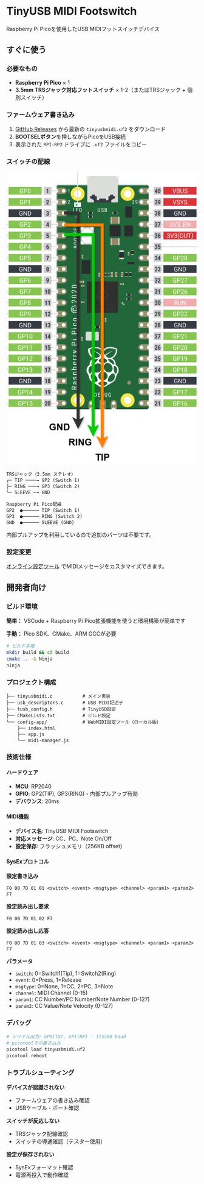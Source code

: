 # TinyUSB MIDI Footswitch

Raspberry Pi Picoを使用したUSB MIDIフットスイッチデバイス

## すぐに使う

### 必要なもの

- **Raspberry Pi Pico** × 1
- **3.5mm TRSジャック対応フットスイッチ** × 1-2（またはTRSジャック + 個別スイッチ）

### ファームウェア書き込み

1. [GitHub Releases](https://github.com/cho45/tinyusbmidi/releases) から最新の `tinyusbmidi.uf2` をダウンロード
2. **BOOTSELボタン**を押しながらPicoをUSB接続
3. 表示された `RPI-RP2` ドライブに `.uf2` ファイルをコピー

### スイッチの配線

![配線図]( ./doc/tinymidi.drawio.png )

```
TRSジャック（3.5mm ステレオ）
┌─ TIP ────→ GP2 (Switch 1)
├─ RING ───→ GP3 (Switch 2)
└─ SLEEVE ─→ GND
```

```
Raspberry Pi Pico配線
GP2  ●────── TIP (Switch 1)
GP3  ●────── RING (Switch 2)  
GND  ●────── SLEEVE (GND)
```

内部プルアップを利用しているので追加のパーツは不要です。

### 設定変更

[オンライン設定ツール](https://cho45.github.io/tinyusbmidi/) でMIDIメッセージをカスタマイズできます。

## 開発者向け

### ビルド環境

**簡単：** VSCode + Raspberry Pi Pico拡張機能を使うと環境構築が簡単です

**手動：** Pico SDK、CMake、ARM GCCが必要

```bash
# ビルド手順
mkdir build && cd build
cmake .. -G Ninja
ninja
```

### プロジェクト構成

```
├── tinyusbmidi.c           # メイン実装
├── usb_descriptors.c       # USB MIDI記述子
├── tusb_config.h           # TinyUSB設定
├── CMakeLists.txt          # ビルド設定
└── config-app/             # WebMIDI設定ツール（ローカル版）
    ├── index.html
    ├── app.js
    └── midi-manager.js
```

### 技術仕様

#### ハードウェア
- **MCU**: RP2040
- **GPIO**: GP2(TIP), GP3(RING) - 内部プルアップ有効
- **デバウンス**: 20ms

#### MIDI機能
- **デバイス名**: TinyUSB MIDI Footswitch
- **対応メッセージ**: CC、PC、Note On/Off
- **設定保存**: フラッシュメモリ（256KB offset）

#### SysExプロトコル

**設定書き込み**
```
F0 00 7D 01 01 <switch> <event> <msgtype> <channel> <param1> <param2> F7
```

**設定読み出し要求**
```
F0 00 7D 01 02 F7
```

**設定読み出し応答**
```
F0 00 7D 01 03 <switch> <event> <msgtype> <channel> <param1> <param2> F7
```

**パラメータ**
- `switch`: 0=Switch1(Tip), 1=Switch2(Ring)
- `event`: 0=Press, 1=Release  
- `msgtype`: 0=None, 1=CC, 2=PC, 3=Note
- `channel`: MIDI Channel (0-15)
- `param1`: CC Number/PC Number/Note Number (0-127)
- `param2`: CC Value/Note Velocity (0-127)

### デバッグ

```bash
# シリアル出力: GP0(TX), GP1(RX) - 115200 baud
# picotoolでの書き込み
picotool load tinyusbmidi.uf2
picotool reboot
```

### トラブルシューティング

**デバイスが認識されない**
- ファームウェアの書き込み確認
- USBケーブル・ポート確認

**スイッチが反応しない**
- TRSジャック配線確認
- スイッチの導通確認（テスター使用）

**設定が保存されない**
- SysExフォーマット確認
- 電源再投入で動作確認
